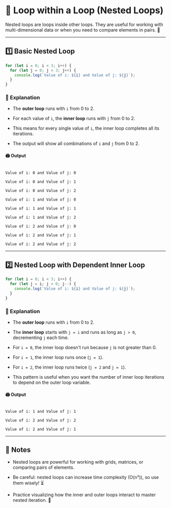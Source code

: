 # 🔄 Loop within a Loop (Nested Loops)

Nested loops are loops inside other loops. They are useful for working with multi-dimensional data or when you need to compare elements in pairs. 🧩

---

## 1️⃣ Basic Nested Loop

```js
for (let i = 0; i < 3; i++) {
  for (let j = 0; j < 3; j++) {
    console.log(`Value of i: ${i} and Value of j: ${j}`);
  }
}
```

### 🧠 Explanation

- The **outer loop** runs with `i` from 0 to 2.

- For each value of `i`, the **inner loop** runs with `j` from 0 to 2.

- This means for every single value of `i`, the inner loop completes all its iterations.

- The output will show all combinations of `i` and `j` from 0 to 2.

#### 🖨️ Output

```

Value of i: 0 and Value of j: 0

Value of i: 0 and Value of j: 1

Value of i: 0 and Value of j: 2

Value of i: 1 and Value of j: 0

Value of i: 1 and Value of j: 1

Value of i: 1 and Value of j: 2

Value of i: 2 and Value of j: 0

Value of i: 2 and Value of j: 1

Value of i: 2 and Value of j: 2

```

---

## 2️⃣ Nested Loop with Dependent Inner Loop

```js
for (let i = 0; i < 3; i++) {
  for (let j = i; j > 0; j--) {
    console.log(`Value of i: ${i} and Value of j: ${j}`);
  }
}
```

### 🧠 Explanation

- The **outer loop** runs with `i` from 0 to 2.

- The **inner loop** starts with `j = i` and runs as long as `j > 0`, decrementing `j` each time.

- For `i = 0`, the inner loop doesn't run because `j` is not greater than 0.

- For `i = 1`, the inner loop runs once (`j = 1`).

- For `i = 2`, the inner loop runs twice (`j = 2` and `j = 1`).

- This pattern is useful when you want the number of inner loop iterations to depend on the outer loop variable.

#### 🖨️ Output

```

Value of i: 1 and Value of j: 1

Value of i: 2 and Value of j: 2

Value of i: 2 and Value of j: 1

```

---

## 📝 Notes

- Nested loops are powerful for working with grids, matrices, or comparing pairs of elements.

- Be careful: nested loops can increase time complexity (O(n²)), so use them wisely! ⏳

- Practice visualizing how the inner and outer loops interact to master nested iteration. 🧠
